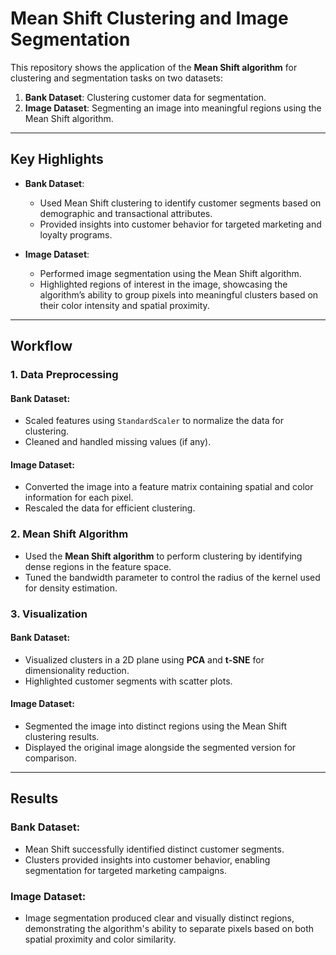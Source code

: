 # Mean Shift Clustering and Image Segmentation

This repository shows the application of the **Mean Shift algorithm** for clustering and segmentation tasks on two datasets:
1. **Bank Dataset**: Clustering customer data for segmentation.
2. **Image Dataset**: Segmenting an image into meaningful regions using the Mean Shift algorithm.

---

## Key Highlights

- **Bank Dataset**: 
  - Used Mean Shift clustering to identify customer segments based on demographic and transactional attributes.
  - Provided insights into customer behavior for targeted marketing and loyalty programs.

- **Image Dataset**:
  - Performed image segmentation using the Mean Shift algorithm.
  - Highlighted regions of interest in the image, showcasing the algorithm’s ability to group pixels into meaningful clusters based on their color intensity and spatial proximity.

---



## Workflow

### 1. Data Preprocessing
#### Bank Dataset:
- Scaled features using `StandardScaler` to normalize the data for clustering.
- Cleaned and handled missing values (if any).

#### Image Dataset:
- Converted the image into a feature matrix containing spatial and color information for each pixel.
- Rescaled the data for efficient clustering.

### 2. Mean Shift Algorithm
- Used the **Mean Shift algorithm** to perform clustering by identifying dense regions in the feature space.
- Tuned the bandwidth parameter to control the radius of the kernel used for density estimation.

### 3. Visualization
#### Bank Dataset:
- Visualized clusters in a 2D plane using **PCA** and **t-SNE** for dimensionality reduction.
- Highlighted customer segments with scatter plots.

#### Image Dataset:
- Segmented the image into distinct regions using the Mean Shift clustering results.
- Displayed the original image alongside the segmented version for comparison.

---

## Results

### Bank Dataset:
- Mean Shift successfully identified distinct customer segments.
- Clusters provided insights into customer behavior, enabling segmentation for targeted marketing campaigns.

### Image Dataset:
- Image segmentation produced clear and visually distinct regions, demonstrating the algorithm's ability to separate pixels based on both spatial proximity and color similarity.
